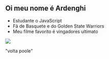 ## Oi meu nome é Ardenghi
- Estudante o JavaScript
- Fã de Basquete e do Golden State Warriors
- Meu filme favorito é vingadores ultimato

![](https://media1.tenor.com/m/aCvGqDA17sIAAAAd/jordan-poole-confused.gif)

"volta poole"
##
